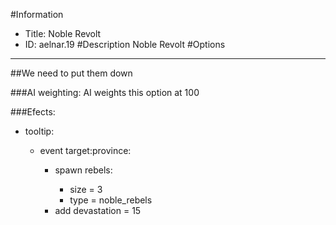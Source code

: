 #Information
 - Title: Noble Revolt
 - ID: aelnar.19
#Description
Noble Revolt
#Options

___
##We need to put them down

###AI weighting:
AI weights this option at 100


###Efects:<ul><li>tooltip:</li><ul><li>event target:province:</li><ul><li>spawn rebels:</li><ul><li>size = 3</li><li>type = noble_rebels</li></ul><li>add devastation = 15</li></ul></ul></ul>

